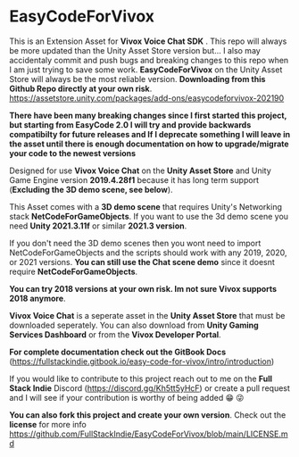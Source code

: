 # EasyCodeForVivox
This is an Extension Asset for **Vivox Voice Chat SDK** . This repo will always be more updated than the Unity Asset Store version but...  I also may accidentaly commit and push bugs and breaking changes to this repo when I am just trying to save some work. **EasyCodeForVivox** on the Unity Asset Store will always be the most reliable version. **Downloading from this Github Repo directly at your own risk**.
https://assetstore.unity.com/packages/add-ons/easycodeforvivox-202190

**There have been many breaking changes since I first started this project, but starting from EasyCode 2.0 I will try and provide backwards compatibilty for future releases and If I deprecate something I will leave in the asset until there is enough documentation on how to upgrade/migrate your code to the newest versions**

Designed for use **Vivox Voice Chat** on the **Unity Asset Store** and Unity Game Engine version **2019.4.28f1** because it has long term support (**Excluding the 3D demo scene, see below**).

This Asset comes with a **3D demo scene** that requires Unity's Networking stack **NetCodeForGameObjects**. If you want to use the 3d demo scene you need **Unity 2021.3.11f** or similar **2021.3 version**.

If you don't need the 3D demo scenes then you wont need to import NetCodeForGameObjects and the scripts should work with any 2019, 2020, or 2021 versions. **You can still use the Chat scene demo** since it doesnt require **NetCodeForGameObjects**.

**You can try 2018 versions at your own risk. Im not sure Vivox supports 2018 anymore**. 

**Vivox Voice Chat** is a seperate asset in the **Unity Asset Store** that must be downloaded seperately. You can also download from **Unity Gaming Services Dashboard** or from the **Vivox Developer Portal**.

**For complete documentation check out the GitBook Docs** 
(https://fullstackindie.gitbook.io/easy-code-for-vivox/intro/introduction)

If you would like to contribute to this project reach out to me on the **Full Stack Indie** Discord (https://discord.gg/Kh5tt5yHcF) or create a pull request and I will see if your contribution is worthy of being added :grin: :stuck_out_tongue_winking_eye:

**You can also fork this project and create your own version**. Check out the **license** for more info https://github.com/FullStackIndie/EasyCodeForVivox/blob/main/LICENSE.md
